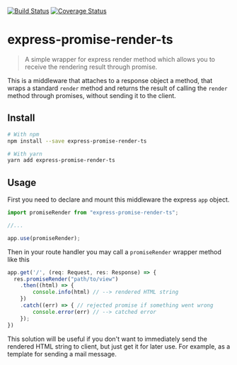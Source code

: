 [![Build Status](https://travis-ci.org/xiondlph/express-promise-render-ts.svg?branch=master)](https://travis-ci.org/xiondlph/express-promise-render-ts)
[![Coverage Status](https://coveralls.io/repos/github/xiondlph/express-promise-render-ts/badge.svg?branch=master)](https://coveralls.io/github/xiondlph/express-promise-render-ts?branch=master)
# express-promise-render-ts
>A simple wrapper for express render method which allows you to receive the rendering result through promise.

This is a middleware that attaches to a response object a method, that wraps a standard `render` method and returns the result of calling the `render` method through promises, without sending it to the client.

## Install

```bash
# With npm
npm install --save express-promise-render-ts

# With yarn
yarn add express-promise-render-ts
```

## Usage
First you need to declare and mount this middleware the express `app` object.
```ts
import promiseRender from "express-promise-render-ts";

//...

app.use(promiseRender);
```

Then in your route handler you may call a `promiseRender` wrapper method like this
``` ts
app.get('/', (req: Request, res: Response) => {
  res.promiseRender("path/to/view")
    .then((html) => {
        console.info(html) // --> rendered HTML string
    })
    .catch((err) => { // rejected promise if something went wrong
        console.error(err) // --> catched error
    });
})
```

This solution will be useful if you don't want to immediately send the rendered HTML string to client, but just get it for later use. For example, as a template for sending a mail message.